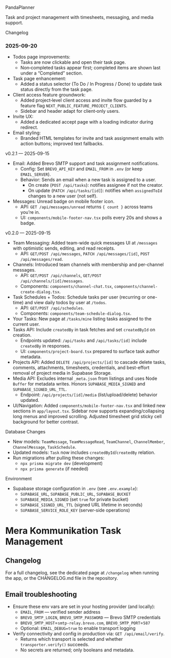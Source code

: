 PandaPlanner

Task and project management with timesheets, messaging, and media support.

Changelog

### 2025-09-20

- Todos page improvements:
  - Tasks are now clickable and open their task page.
  - Non‑completed tasks appear first; completed items are shown last under a “Completed” section.
- Task page enhancement:
  - Added a status selector (To Do / In Progress / Done) to update task status directly from the task page.
- Client access feature groundwork:
  - Added project‑level client access and invite flow guarded by a feature flag `NEXT_PUBLIC_FEATURE_PROJECT_CLIENTS`.
  - Sidebar and header adapt for client‑only users.
- Invite UX:
  - Added a dedicated accept page with a loading indicator during redirect.
- Email styling:
  - Branded HTML templates for invite and task assignment emails with action buttons; improved text fallbacks.


v0.2.1 — 2025-09-15

- Email: Added Brevo SMTP support and task assignment notifications.
  - Config: Set `BREVO_API_KEY` and `EMAIL_FROM` in `.env` (or keep `EMAIL_SERVER`).
  - Behavior: Sends an email when a new task is assigned to a user.
    - On create (`POST /api/tasks`): notifies assignee if not the creator.
    - On update (`PATCH /api/tasks/[id]`): notifies when `assignedToId` changes to a new user (not self).
- Messages: Unread badge on mobile footer icon.
  - API: `GET /api/messages/unread` returns `{ count }` across teams you’re in.
  - UI: `components/mobile-footer-nav.tsx` polls every 20s and shows a badge.

v0.2.0 — 2025-09-15

- Team Messaging: Added team-wide quick messages UI at `/messages` with optimistic sends, editing, and read receipts.
  - API: `GET/POST /api/messages`, `PATCH /api/messages/[id]`, `POST /api/messages/read`.
- Channels: Introduced team channels with membership and per-channel messages.
  - API: `GET/POST /api/channels`, `GET/POST /api/channels/[id]/messages`.
  - Components: `components/channel-chat.tsx`, `components/channel-create-dialog.tsx`.
- Task Schedules + Todos: Schedule tasks per user (recurring or one-time) and view daily todos by user at `/todos`.
  - API: `GET/POST /api/schedules`.
  - Components: `components/team-schedule-dialog.tsx`.
- Your Tasks: New page at `/tasks/mine` listing tasks assigned to the current user.
- Tasks API: Include `createdBy` in task fetches and set `createdById` on creation.
  - Endpoints updated: `/api/tasks` and `/api/tasks/[id]` include `createdBy` in responses.
  - UI: `components/project-board.tsx` prepared to surface task author metadata.
- Projects API: Added `DELETE /api/projects/[id]` to cascade delete tasks, comments, attachments, timesheets, credentials, and best-effort removal of project media in Supabase Storage.
- Media API: Excludes internal `_meta.json` from listings and uses Node `Buffer` for metadata writes. Honors `SUPABASE_MEDIA_SIGNED` and `SUPABASE_SIGNED_URL_TTL`.
  - Endpoint: `/api/projects/[id]/media` (list/upload/delete) behavior updated.
- UI/Navigation: Added `components/mobile-footer-nav.tsx` and linked new sections in `app/layout.tsx`. Sidebar now supports expanding/collapsing long menus and improved scrolling. Adjusted timesheet grid sticky cell background for better contrast.

Database Changes

- New models: `TeamMessage`, `TeamMessageRead`, `TeamChannel`, `ChannelMember`, `ChannelMessage`, `TaskSchedule`.
- Updated models: `Task` now includes `createdById`/`createdBy` relation.
- Run migrations after pulling these changes:
  - `npx prisma migrate dev` (development)
  - `npx prisma generate` (if needed)

Environment

- Supabase storage configuration in `.env` (see `.env.example`):
  - `SUPABASE_URL`, `SUPABASE_PUBLIC_URL`, `SUPABASE_BUCKET`
  - `SUPABASE_MEDIA_SIGNED` (set `true` for private bucket)
  - `SUPABASE_SIGNED_URL_TTL` (signed URL lifetime in seconds)
  - `SUPABASE_SERVICE_ROLE_KEY` (server-side operations)
# Mera Kommunikation Task Management
## Changelog

For a full changelog, see the dedicated page at `/changelog` when running the app, or the CHANGELOG.md file in the repository.

## Email troubleshooting

- Ensure these env vars are set in your hosting provider (and locally):
  - `EMAIL_FROM` — verified sender address
  - `BREVO_SMTP_LOGIN`, `BREVO_SMTP_PASSWORD` — Brevo SMTP credentials
  - `BREVO_SMTP_HOST`=`smtp-relay.brevo.com`, `BREVO_SMTP_PORT`=`587`
  - Optional: `EMAIL_DEBUG=true` to enable transport logging
- Verify connectivity and config in production via: `GET /api/email/verify`.
  - Returns which transport is selected and whether `transporter.verify()` succeeds.
  - No secrets are returned; only booleans and metadata.
